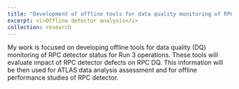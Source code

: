 ```yaml
---
title: "Development of offline tools for data quality monitoring of RPC detector status for Run 3 operations of the ATLAS experiment"
excerpt: <i>Offline detector analysis</i>
collection: research
---
```


My work is focused on developing offline tools for data quality (DQ) monitoring of RPC detector status for Run 3 operations. These tools will evaluate impact of RPC detector defects on RPC DQ. This information will be then used for ATLAS data analysis assessment and for offline performance studies of RPC detector.